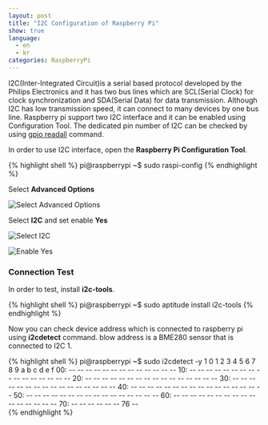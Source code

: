 ```yaml
---
layout: post
title: "I2C Configuration of Raspberry Pi"
show: true
language:
  - en
  - kr
categories: RaspberryPi
---
```

I2C(Inter-Integrated Circuit)is a serial based protocol developed by the Philips Electronics and it has two bus lines which are SCL(Serial Clock) for clock synchronization and SDA(Serial Data) for data transmission. Although I2C has low transmission speed, it can connect to many devices by one bus line. Raspberry pi support two I2C interface and it can be enabled using Configuration Tool. The dedicated pin number of I2C can be checked by using [gpio readall]({{site.url}}/raspberrypi/2015/05/20/wiringPi-installation-en.html) command.

In order to use I2C interface, open the **Raspberry Pi Configuration Tool**.

{% highlight shell %}
pi@raspberrypi ~$ sudo raspi-config
{% endhighlight %}

Select **Advanced Options**

![Select Advanced Options]({{site.url}}/images/rpi_i2c_config1.png)

Select **I2C** and set enable **Yes**

![Select I2C]({{site.url}}/images/rpi_i2c_config2.png)

![Enable Yes]({{site.url}}/images/rpi_i2c_config3.png)

### Connection Test

In order to test, install **i2c-tools**.

{% highlight shell %}
pi@raspberrypi ~$ sudo aptitude install i2c-tools
{% endhighlight %}

Now you can check device address which is connected to raspberry pi using **i2cdetect** command. blow address is a BME280 sensor that is connected to I2C 1.

{% highlight shell %}
pi@raspberrypi ~$ sudo i2cdetect -y 1
     0  1  2  3  4  5  6  7  8  9  a  b  c  d  e  f
00:          -- -- -- -- -- -- -- -- -- -- -- -- -- 
10: -- -- -- -- -- -- -- -- -- -- -- -- -- -- -- -- 
20: -- -- -- -- -- -- -- -- -- -- -- -- -- -- -- -- 
30: -- -- -- -- -- -- -- -- -- -- -- -- -- -- -- -- 
40: -- -- -- -- -- -- -- -- -- -- -- -- -- -- -- -- 
50: -- -- -- -- -- -- -- -- -- -- -- -- -- -- -- -- 
60: -- -- -- -- -- -- -- -- -- -- -- -- -- -- -- -- 
70: -- -- -- -- -- -- 76 --  
{% endhighlight %}
